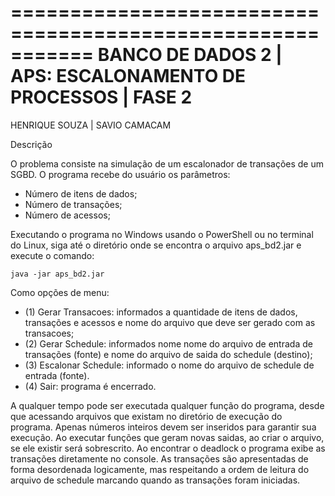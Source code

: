 ===========================================================
BANCO DE DADOS 2 | APS: ESCALONAMENTO DE PROCESSOS | FASE 2
===========================================================
HENRIQUE SOUZA | SAVIO CAMACAM

Descrição

O problema consiste na simulação de um escalonador de transações de um SGBD.
O programa recebe do usuário os parâmetros:
* Número de itens de dados;
* Número de transações;
* Número de acessos;

Executando o programa no Windows usando o PowerShell ou no terminal do Linux, siga até o diretório onde se encontra o arquivo aps_bd2.jar e execute o comando:
```
java -jar aps_bd2.jar
```
Como opções de menu:
* (1) Gerar Transacoes: informados a quantidade de itens de dados, transações e acessos e nome do arquivo que deve ser gerado com as transacoes;
* (2) Gerar Schedule: informados nome nome do arquivo de entrada de transações (fonte) e nome do arquivo de saida do schedule (destino);
* (3) Escalonar Schedule: informado o nome do arquivo de schedule de entrada (fonte). 
* (4) Sair: programa é encerrado.

A qualquer tempo pode ser executada qualquer função do programa, desde que acessando arquivos que existam no diretório de execução do programa.
Apenas números inteiros devem ser inseridos para garantir sua execução.
Ao executar funções que geram novas saidas, ao criar o arquivo, se ele existir será sobrescrito.
Ao encontrar o deadlock o programa exibe as transações diretamente no console. As transações são apresentadas de forma desordenada logicamente, mas respeitando
a ordem de leitura do arquivo de schedule marcando quando as transações foram iniciadas.
